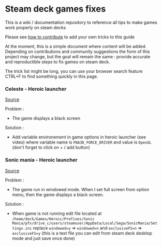 # Steam deck games fixes
This is a wiki / documentation repository to reference all tips to make games work properly on steam decks

Please see [how to contribute](contribution.md) to add your own tricks to this guide

At the moment, this is a simple document where content will be added. Depending on contributions and community suggestions the form of this project may change, but the goal will remain the same : provide accurate and reproductible steps to fix games on steam deck.

The trick list might be long, you can use your browser search feature CTRL+F to find something quickly in this page.

### Celeste - Heroic launcher

[Source](https://www.youtube.com/watch?v=WGeHKRr0AmQ)

Problem :

 - The game displays a black screen

Solution : 

 - Add variable environement in game options in heroic launcher (see video) where variable name is `FNA3D_FORCE_DRIVER` and value is `OpenGL` (don't forget to click on + / add button)


### Sonic mania - Heroic launcher

[Source](https://www.reddit.com/r/SteamDeck/comments/upqirx/comment/i8mm3ys/?utm_source=share&utm_medium=web2x&context=3)

Problem : 

 - The game run in windowed mode. When I set full screen from option menu, then the game displays a black screen.

Solution :

 - When game is not running edit file located at `/home/deck/Games/Heroic/Prefixes/Sonic Mania/pfx/drive_c/users/steamuser/AppData/Local/Sega/SonicMania/Settings.ini`
replace `windowed=y` => `windowed=n` and `exclusiveFS=n` => `exclusiveFS=y` (this is a text file you can edit from steam deck desktop mode and just save once done)
